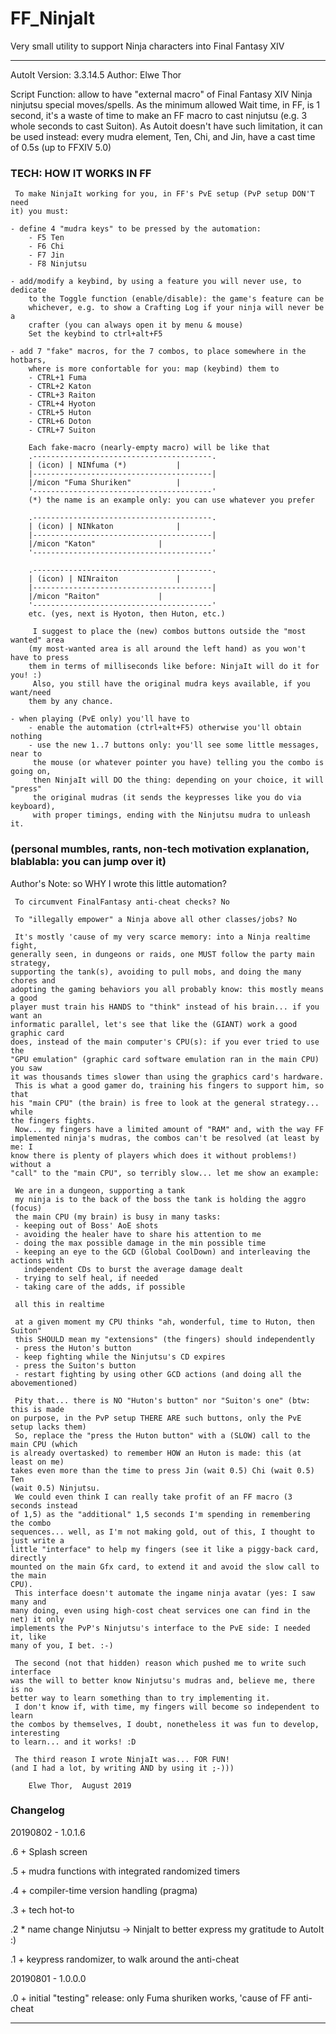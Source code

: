 # FF_NinjaIt
Very small utility to support Ninja characters into Final Fantasy XIV

 ----------------------------------------------------------------------------

 AutoIt Version: 3.3.14.5
 Author: Elwe Thor

 Script Function: allow to have "external macro" of Final Fantasy XIV Ninja
	ninjutsu special moves/spells.
	 As the minimum allowed Wait time, in FF, is 1 second, it's a waste of time
	to make an FF macro to cast ninjutsu (e.g. 3 whole seconds to cast Suiton).
	 As Autoit doesn't have such limitation, it can be used instead: every mudra
	element, Ten, Chi, and Jin, have a cast time of 0.5s (up to FFXIV 5.0)


### TECH: HOW IT WORKS IN FF

	 To make NinjaIt working for you, in FF's PvE setup (PvP setup DON'T need
	it) you must:

	- define 4 "mudra keys" to be pressed by the automation:
		- F5 Ten
		- F6 Chi
		- F7 Jin
		- F8 Ninjutsu

	- add/modify a keybind, by using a feature you will never use, to dedicate
		to the Toggle function (enable/disable): the game's feature can be
		whichever, e.g. to show a Crafting Log if your ninja will never be a
		crafter (you can always open it by menu & mouse)
		Set the keybind to ctrl+alt+F5

	- add 7 "fake" macros, for the 7 combos, to place somewhere in the hotbars,
		where is more confortable for you: map (keybind) them to
		- CTRL+1 Fuma
		- CTRL+2 Katon
		- CTRL+3 Raiton
		- CTRL+4 Hyoton
		- CTRL+5 Huton
		- CTRL+6 Doton
		- CTRL+7 Suiton

		Each fake-macro (nearly-empty macro) will be like that
		.----------------------------------------.
		| (icon) | NINfuma (*)			 |
		|----------------------------------------|
		|/micon "Fuma Shuriken"			 |
		'----------------------------------------'
		(*) the name is an example only: you can use whatever you prefer

		.----------------------------------------.
		| (icon) | NINkaton 			 |
		|----------------------------------------|
		|/micon "Katon"		 		 |
		'----------------------------------------'

		.----------------------------------------.
		| (icon) | NINraiton 			 |
		|----------------------------------------|
		|/micon "Raiton"			 |
		'----------------------------------------'
		etc. (yes, next is Hyoton, then Huton, etc.)

		 I suggest to place the (new) combos buttons outside the "most wanted" area
		(my most-wanted area is all around the left hand) as you won't have to press
		them in terms of milliseconds like before: NinjaIt will do it for you! :)
		 Also, you still have the original mudra keys available, if you want/need
		them by any chance.

	- when playing (PvE only) you'll have to
		- enable the automation (ctrl+alt+F5) otherwise you'll obtain nothing
		- use the new 1..7 buttons only: you'll see some little messages, near to
		 the mouse (or whatever pointer you have) telling you the combo is going on,
		 then NinjaIt will DO the thing: depending on your choice, it will "press"
		 the original mudras (it sends the keypresses like you do via keyboard),
		 with proper timings, ending with the Ninjutsu mudra to unleash it.


### (personal mumbles, rants, non-tech motivation explanation, blablabla: you can jump over it)

Author's Note: so WHY I wrote this little automation?

	 To circumvent FinalFantasy anti-cheat checks? No
	 
	 To "illegally empower" a Ninja above all other classes/jobs? No
	 
	 It's mostly 'cause of my very scarce memory: into a Ninja realtime fight,
	generally seen, in dungeons or raids, one MUST follow the party main strategy,
	supporting the tank(s), avoiding to pull mobs, and doing the many chores and
	adopting the gaming behaviors you all probably know: this mostly means a good
	player must train his HANDS to "think" instead of his brain... if you want an
	informatic parallel, let's see that like the (GIANT) work a good graphic card
	does, instead of the main computer's CPU(s): if you ever tried to use the
	"GPU emulation" (graphic card software emulation ran in the main CPU) you saw
	it was thousands times slower than using the graphics card's hardware.
	 This is what a good gamer do, training his fingers to support him, so that
	his "main CPU" (the brain) is free to look at the general strategy... while
	the fingers fights.
	 Now... my fingers have a limited amount of "RAM" and, with the way FF
	implemented ninja's mudras, the combos can't be resolved (at least by me: I
	know there is plenty of players which does it without problems!) without a
	"call" to the "main CPU", so terribly slow... let me show an example:

	 We are in a dungeon, supporting a tank
	 my ninja is to the back of the boss the tank is holding the aggro (focus)
	 the main CPU (my brain) is busy in many tasks:
	 - keeping out of Boss' AoE shots
	 - avoiding the healer have to share his attention to me
	 - doing the max possible damage in the min possible time
	 - keeping an eye to the GCD (Global CoolDown) and interleaving the actions with
	   independent CDs to burst the average damage dealt
	 - trying to self heal, if needed
	 - taking care of the adds, if possible
	 
	 all this in realtime

	 at a given moment my CPU thinks "ah, wonderful, time to Huton, then Suiton"
	 this SHOULD mean my "extensions" (the fingers) should independently
	 - press the Huton's button
	 - keep fighting while the Ninjutsu's CD expires
	 - press the Suiton's button
	 - restart fighting by using other GCD actions (and doing all the abovementioned)

	 Pity that... there is NO "Huton's button" nor "Suiton's one" (btw: this is made
	on purpose, in the PvP setup THERE ARE such buttons, only the PvE setup lacks them)
	 So, replace the "press the Huton button" with a (SLOW) call to the main CPU (which
	is already overtasked) to remember HOW an Huton is made: this (at least on me)
	takes even more than the time to press Jin (wait 0.5) Chi (wait 0.5) Ten
	(wait 0.5) Ninjutsu.
	 We could even think I can really take profit of an FF macro (3 seconds instead
	of 1,5) as the "additional" 1,5 seconds I'm spending in remembering the combo
	sequences... well, as I'm not making gold, out of this, I thought to just write a
	little "interface" to help my fingers (see it like a piggy-back card, directly
	mounted on the main Gfx card, to extend it and avoid the slow call to the main
	CPU).
	 This interface doesn't automate the ingame ninja avatar (yes: I saw many and
	many doing, even using high-cost cheat services one can find in the net) it only
	implements the PvP's Ninjutsu's interface to the PvE side: I needed it, like
	many of you, I bet. :-)

	 The second (not that hidden) reason which pushed me to write such interface
	was the will to better know Ninjutsu's mudras and, believe me, there is no
	better way to learn something than to try implementing it.
	 I don't know if, with time, my fingers will become so independent to learn
	the combos by themselves, I doubt, nonetheless it was fun to develop, interesting
	to learn... and it works! :D

	 The third reason I wrote NinjaIt was... FOR FUN!
	(and I had a lot, by writing AND by using it ;-)))

		Elwe Thor,	August 2019

### Changelog

20190802 - 1.0.1.6

.6 + Splash screen

.5 + mudra functions with integrated randomized timers

.4 + compiler-time version handling (pragma)

.3 + tech hot-to

.2 * name change Ninjutsu -> NinjaIt to better express my gratitude to AutoIt :)

.1 + keypress randomizer, to walk around the anti-cheat

20190801 - 1.0.0.0

.0 + initial "testing" release: only Fuma shuriken works, 'cause of FF anti-cheat

 ----------------------------------------------------------------------------
